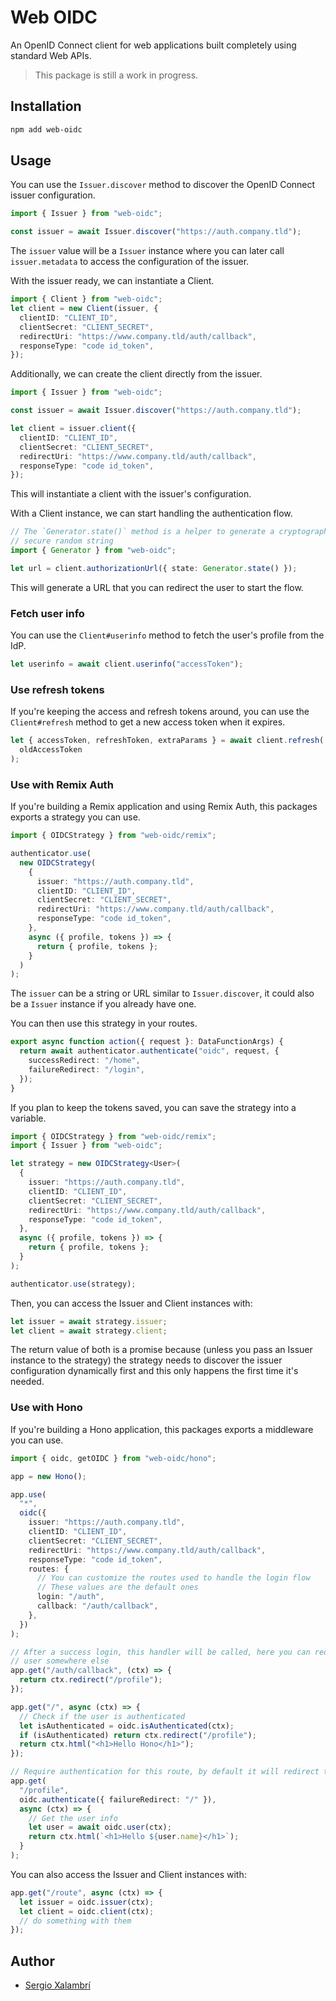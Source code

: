 # Web OIDC

An OpenID Connect client for web applications built completely using standard Web APIs.

> This package is still a work in progress.

## Installation

```sh
npm add web-oidc
```

## Usage

You can use the `Issuer.discover` method to discover the OpenID Connect issuer configuration.

```ts
import { Issuer } from "web-oidc";

const issuer = await Issuer.discover("https://auth.company.tld");
```

The `issuer` value will be a `Issuer` instance where you can later call `issuer.metadata` to access the configuration of the issuer.

With the issuer ready, we can instantiate a Client.

```ts
import { Client } from "web-oidc";
let client = new Client(issuer, {
  clientID: "CLIENT_ID",
  clientSecret: "CLIENT_SECRET",
  redirectUri: "https://www.company.tld/auth/callback",
  responseType: "code id_token",
});
```

Additionally, we can create the client directly from the issuer.

```ts
import { Issuer } from "web-oidc";

const issuer = await Issuer.discover("https://auth.company.tld");

let client = issuer.client({
  clientID: "CLIENT_ID",
  clientSecret: "CLIENT_SECRET",
  redirectUri: "https://www.company.tld/auth/callback",
  responseType: "code id_token",
});
```

This will instantiate a client with the issuer's configuration.

With a Client instance, we can start handling the authentication flow.

```ts
// The `Generator.state()` method is a helper to generate a cryptographically
// secure random string
import { Generator } from "web-oidc";

let url = client.authorizationUrl({ state: Generator.state() });
```

This will generate a URL that you can redirect the user to start the flow.

### Fetch user info

You can use the `Client#userinfo` method to fetch the user's profile from the IdP.

```ts
let userinfo = await client.userinfo("accessToken");
```

### Use refresh tokens

If you're keeping the access and refresh tokens around, you can use the `Client#refresh` method to get a new access token when it expires.

```ts
let { accessToken, refreshToken, extraParams } = await client.refresh(
  oldAccessToken
);
```

### Use with Remix Auth

If you're building a Remix application and using Remix Auth, this packages exports a strategy you can use.

```ts
import { OIDCStrategy } from "web-oidc/remix";

authenticator.use(
  new OIDCStrategy(
    {
      issuer: "https://auth.company.tld",
      clientID: "CLIENT_ID",
      clientSecret: "CLIENT_SECRET",
      redirectUri: "https://www.company.tld/auth/callback",
      responseType: "code id_token",
    },
    async ({ profile, tokens }) => {
      return { profile, tokens };
    }
  )
);
```

The `issuer` can be a string or URL similar to `Issuer.discover`, it could also be a `Issuer` instance if you already have one.

You can then use this strategy in your routes.

```ts
export async function action({ request }: DataFunctionArgs) {
  return await authenticator.authenticate("oidc", request, {
    successRedirect: "/home",
    failureRedirect: "/login",
  });
}
```

If you plan to keep the tokens saved, you can save the strategy into a variable.

```ts
import { OIDCStrategy } from "web-oidc/remix";
import { Issuer } from "web-oidc";

let strategy = new OIDCStrategy<User>(
  {
    issuer: "https://auth.company.tld",
    clientID: "CLIENT_ID",
    clientSecret: "CLIENT_SECRET",
    redirectUri: "https://www.company.tld/auth/callback",
    responseType: "code id_token",
  },
  async ({ profile, tokens }) => {
    return { profile, tokens };
  }
);

authenticator.use(strategy);
```

Then, you can access the Issuer and Client instances with:

```ts
let issuer = await strategy.issuer;
let client = await strategy.client;
```

The return value of both is a promise because (unless you pass an Issuer instance to the strategy) the strategy needs to discover the issuer configuration dynamically first and this only happens the first time it's needed.

### Use with Hono

If you're building a Hono application, this packages exports a middleware you can use.

```ts
import { oidc, getOIDC } from "web-oidc/hono";

app = new Hono();

app.use(
  "*",
  oidc({
    issuer: "https://auth.company.tld",
    clientID: "CLIENT_ID",
    clientSecret: "CLIENT_SECRET",
    redirectUri: "https://www.company.tld/auth/callback",
    responseType: "code id_token",
    routes: {
      // You can customize the routes used to handle the login flow
      // These values are the default ones
      login: "/auth",
      callback: "/auth/callback",
    },
  })
);

// After a success login, this handler will be called, here you can redirect the
// user somewhere else
app.get("/auth/callback", (ctx) => {
  return ctx.redirect("/profile");
});

app.get("/", async (ctx) => {
  // Check if the user is authenticated
  let isAuthenticated = oidc.isAuthenticated(ctx);
  if (isAuthenticated) return ctx.redirect("/profile");
  return ctx.html("<h1>Hello Hono</h1>");
});

// Require authentication for this route, by default it will redirect to routes.login
app.get(
  "/profile",
  oidc.authenticate({ failureRedirect: "/" }),
  async (ctx) => {
    // Get the user info
    let user = await oidc.user(ctx);
    return ctx.html(`<h1>Hello ${user.name}</h1>`);
  }
);
```

You can also access the Issuer and Client instances with:

```ts
app.get("/route", async (ctx) => {
  let issuer = oidc.issuer(ctx);
  let client = oidc.client(ctx);
  // do something with them
});
```

## Author

- [Sergio Xalambrí](https://sergiodxa.com)
